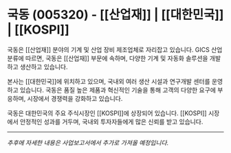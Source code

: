 # 국동 (005320) - [[산업재]] | [[대한민국]] | [[KOSPI]]

국동은 [[산업재]] 분야의 기계 및 산업 장비 제조업체로 자리잡고 있습니다. GICS 산업분류에 따르면, 국동은 [[산업재]] 부문에 속하며, 다양한 기계 및 자동화 솔루션을 개발하고 생산하고 있습니다.

본사는 [[대한민국]]에 위치하고 있으며, 국내외 여러 생산 시설과 연구개발 센터를 운영하고 있습니다. 국동은 품질 높은 제품과 혁신적인 기술을 통해 고객의 다양한 요구에 부응하며, 시장에서 경쟁력을 강화하고 있습니다.

국동은 대한민국의 주요 주식시장인 [[KOSPI]]에 상장되어 있습니다. [[KOSPI]] 시장에서 안정적인 성과를 거두며, 국내외 투자자들에게 많은 신뢰를 받고 있습니다.

---

_추후에 자세한 내용은 사업보고서에서 추가로 가져올 예정입니다._
